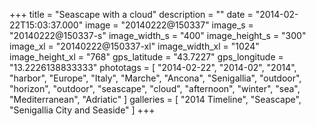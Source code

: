 +++
title = "Seascape with a cloud"
description = ""
date = "2014-02-22T15:03:37.000"
image = "20140222@150337"
image_s = "20140222@150337-s"
image_width_s = "400"
image_height_s = "300"
image_xl = "20140222@150337-xl"
image_width_xl = "1024"
image_height_xl = "768"
gps_latitude = "43.7227"
gps_longitude = "13.2226138833333"
phototags = [ "2014-02-22", "2014-02", "2014", "harbor", "Europe", "Italy", "Marche", "Ancona", "Senigallia", "outdoor", "horizon", "outdoor", "seascape", "cloud", "afternoon", "winter", "sea", "Mediterranean", "Adriatic" ]
galleries = [ "2014 Timeline", "Seascape", "Senigallia City and Seaside" ]
+++
